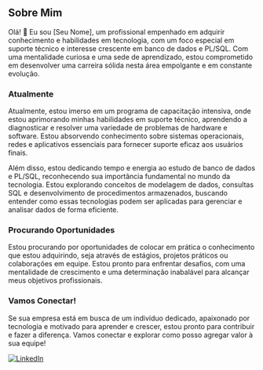 ## Sobre Mim

Olá! 👋 Eu sou [Seu Nome], um profissional empenhado em adquirir conhecimento e habilidades em tecnologia, com um foco especial em suporte técnico e interesse crescente em banco de dados e PL/SQL. Com uma mentalidade curiosa e uma sede de aprendizado, estou comprometido em desenvolver uma carreira sólida nesta área empolgante e em constante evolução.

### Atualmente

Atualmente, estou imerso em um programa de capacitação intensiva, onde estou aprimorando minhas habilidades em suporte técnico, aprendendo a diagnosticar e resolver uma variedade de problemas de hardware e software. Estou absorvendo conhecimento sobre sistemas operacionais, redes e aplicativos essenciais para fornecer suporte eficaz aos usuários finais.

Além disso, estou dedicando tempo e energia ao estudo de banco de dados e PL/SQL, reconhecendo sua importância fundamental no mundo da tecnologia. Estou explorando conceitos de modelagem de dados, consultas SQL e desenvolvimento de procedimentos armazenados, buscando entender como essas tecnologias podem ser aplicadas para gerenciar e analisar dados de forma eficiente.

### Procurando Oportunidades

Estou procurando por oportunidades de colocar em prática o conhecimento que estou adquirindo, seja através de estágios, projetos práticos ou colaborações em equipe. Estou pronto para enfrentar desafios, com uma mentalidade de crescimento e uma determinação inabalável para alcançar meus objetivos profissionais.

### Vamos Conectar!

Se sua empresa está em busca de um indivíduo dedicado, apaixonado por tecnologia e motivado para aprender e crescer, estou pronto para contribuir e fazer a diferença. Vamos conectar e explorar como posso agregar valor à sua equipe!

[![LinkedIn](https://img.shields.io/badge/LinkedIn-0077B5?style=for-the-badge&logo=linkedin&logoColor=white)](https://www.linkedin.com/in/kelson-inumaru-495887291/)
